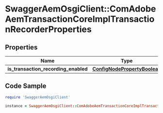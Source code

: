 # SwaggerAemOsgiClient::ComAdobeAemTransactionCoreImplTransactionRecorderProperties

## Properties

Name | Type | Description | Notes
------------ | ------------- | ------------- | -------------
**is_transaction_recording_enabled** | [**ConfigNodePropertyBoolean**](ConfigNodePropertyBoolean.md) |  | [optional] 

## Code Sample

```ruby
require 'SwaggerAemOsgiClient'

instance = SwaggerAemOsgiClient::ComAdobeAemTransactionCoreImplTransactionRecorderProperties.new(is_transaction_recording_enabled: null)
```


